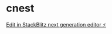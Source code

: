 # cnest

[Edit in StackBlitz next generation editor ⚡️](https://stackblitz.com/~/github.com/mfzmsz/cnest)